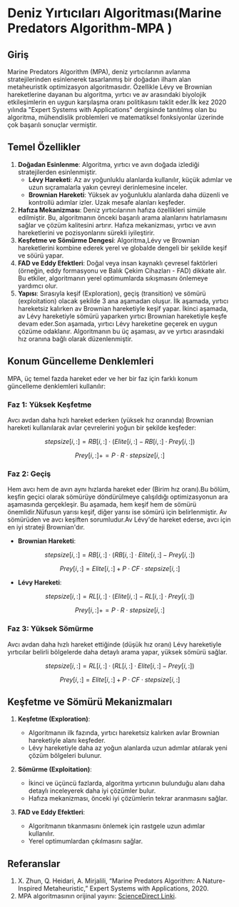 # Deniz Yırtıcıları Algoritması(Marine Predators Algorithm-MPA )

## Giriş

Marine Predators Algorithm (MPA), deniz yırtıcılarının avlanma stratejilerinden esinlenerek tasarlanmış bir doğadan ilham alan metaheuristik optimizasyon algoritmasıdır. Özellikle Lévy ve Brownian hareketlerine dayanan bu algoritma, yırtıcı ve av arasındaki biyolojik etkileşimlerin en uygun karşılaşma oranı politikasını taklit eder.İlk kez 2020 yılında "Expert Systems with Applications" dergisinde tanıtılmış olan bu algoritma, mühendislik problemleri ve matematiksel fonksiyonlar üzerinde çok başarılı sonuçlar vermiştir.

## Temel Özellikler

1. **Doğadan Esinlenme**: Algoritma, yırtıcı ve avın doğada izlediği stratejilerden esinlenmiştir.
   - **Lévy Hareketi**: Az av yoğunluklu alanlarda kullanılır, küçük adımlar ve uzun sıçramalarla yakın çevreyi derinlemesine inceler.
   - **Brownian Hareketi**: Yüksek av yoğunluklu alanlarda daha düzenli ve kontrollü adımlar izler. Uzak mesafe alanları keşfeder.
2. **Hafıza Mekanizması**: Deniz yırtıcılarının hafıza özellikleri simüle edilmiştir. Bu, algoritmanın önceki başarılı arama alanlarını hatırlamasını sağlar ve çözüm kalitesini artırır. Hafıza mekanizması, yırtıcı ve avın hareketlerini ve pozisyonlarını sürekli iyileştirir.
3. **Keşfetme ve Sömürme Dengesi**: Algoritma,Lévy ve Brownian hareketlerini kombine ederek yerel ve globalde dengeli bir şekilde keşif ve söürü yapar.  
4. **FAD ve Eddy Efektleri**: Doğal veya insan kaynaklı çevresel faktörleri (örneğin, eddy formasyonu ve Balık Çekim Cihazları - FAD) dikkate alır. Bu etkiler, algoritmanın yerel optimumlarda sıkışmasını önlemeye yardımcı olur.
5. **Yapısı**: Sırasıyla keşif (Exploration), geçiş (transition) ve sömürü (exploitation) olacak şekilde 3 ana aşamadan oluşur. İlk aşamada, yırtıcı hareketsiz kalırken av Brownian hareketiyle keşif yapar. İkinci aşamada, av Lévy hareketiyle sömürü yaparken yırtıcı Brownian hareketiyle keşfe devam eder.Son aşamada, yırtıcı Lévy hareketine geçerek en uygun çözüme odaklanır. Algoritmanın bu üç aşaması, av ve yırtıcı arasındaki hız oranına bağlı olarak düzenlenmiştir.

## Konum Güncelleme Denklemleri

MPA, üç temel fazda hareket eder ve her bir faz için farklı konum güncelleme denklemleri kullanılır:

### Faz 1: Yüksek Keşfetme

Avcı avdan daha hızlı hareket ederken (yüksek hız oranında) Brownian hareketi kullanılarak avlar çevrelerini yoğun bir şekilde keşfeder:

```math
stepsize[i, :] = RB[i, :] \cdot (Elite[i, :] - RB[i, :] \cdot Prey[i, :])
```
```math
Prey[i, :] += P \cdot R \cdot stepsize[i, :]
```

### Faz 2: Geçiş

Hem avcı hem de avın aynı hızlarda hareket eder (Birim hız oranı).Bu bölüm, keşfin geçici olarak sömürüye döndürülmeye çalışıldığı optimizasyonun ara aşamasında gerçekleşir. Bu aşamada, hem keşif hem de sömürü önemlidir.Nüfusun yarısı keşif, diğer yarısı ise sömürü için belirlenmiştir. Av sömürüden ve avcı keşiften sorumludur.Av Lévy'de hareket ederse, avcı için en iyi strateji Brownian'dır. 

- **Brownian Hareketi**:

```math
stepsize[i, :] = RB[i, :] \cdot (RB[i, :] \cdot Elite[i, :] - Prey[i, :])
```

```math
Prey[i, :] = Elite[i, :] + P \cdot CF \cdot stepsize[i, :]
```

- **Lévy Hareketi**:

```math
stepsize[i, :] = RL[i, :] \cdot (Elite[i, :] - RL[i, :] \cdot Prey[i, :])
```

```math
Prey[i, :] += P \cdot R \cdot stepsize[i, :]
```

### Faz 3: Yüksek Sömürme

Avcı avdan daha hızlı hareket ettiğinde (düşük hız oranı) Lévy hareketiyle yırtıcılar belirli bölgelerde daha detaylı arama yapar, yüksek sömürü sağlar.

```math
stepsize[i, :] = RL[i, :] \cdot (RL[i, :] \cdot Elite[i, :] - Prey[i, :])
```
```math
Prey[i, :] = Elite[i, :] + P \cdot CF \cdot stepsize[i, :]
```

## Keşfetme ve Sömürü Mekanizmaları

1. **Keşfetme (Exploration)**:

   - Algoritmanın ilk fazında, yırtıcı hareketsiz kalırken avlar Brownian hareketiyle alanı keşfeder.
   - Lévy hareketiyle daha az yoğun alanlarda uzun adımlar atılarak yeni çözüm bölgeleri bulunur.

2. **Sömürme (Exploitation)**:

   - İkinci ve üçüncü fazlarda, algoritma yırtıcının bulunduğu alanı daha detaylı inceleyerek daha iyi çözümler bulur.
   - Hafıza mekanizması, önceki iyi çözümlerin tekrar aranmasını sağlar.

3. **FAD ve Eddy Efektleri**:

   - Algoritmanın tıkanmasını önlemek için rastgele uzun adımlar kullanılır.
   - Yerel optimumlardan çıkılmasını sağlar.

## Referanslar

1. X. Zhun, Q. Heidari, A. Mirjalili, “Marine Predators Algorithm: A Nature-Inspired Metaheuristic,” Expert Systems with Applications, 2020.
2. MPA algoritmasının orijinal yayını: [ScienceDirect Linki](https://www.sciencedirect.com/science/article/abs/pii/S0957417420302025).
